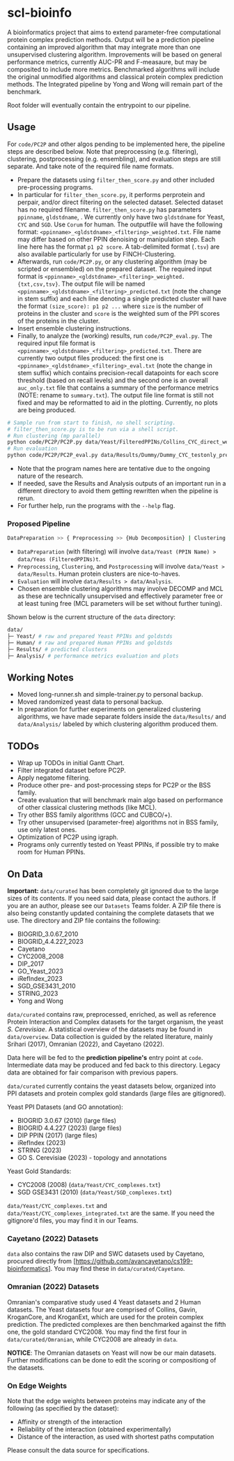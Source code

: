 # scl-bioinfo

A bioinformatics project that aims to extend parameter-free computational protein complex prediction methods. Output will be a prediction pipeline containing an improved algorithm that may integrate more than one unsupervised clustering algorithm. Improvements will be based on general performance metrics, currently AUC-PR and F-measaure, but may be composited to include more metrics. Benchmarked algorithms will include the original unmodified algorithms and classical protein complex prediction methods. The Integrated pipeline by Yong and Wong will remain part of the benchmark.

Root folder will eventually contain the entrypoint to our pipeline.

## Usage

For `code/PC2P` and other algos pending to be implemented here, the pipeline steps are described below. Note that preprocessing (e.g. filtering), clustering, postprocessing (e.g. ensembling), and evaluation steps are still separate. And take note of the required file name formats.

* Prepare the datasets using `filter_then_score.py` and other included pre-processing programs.
* In particular for `filter_then_score.py`, it performs perprotein and perpair, and/or direct filtering on the selected dataset. Selected dataset has no required filename. `filter_then_score.py` has parameters `ppinname`, `gldstdname`, . We currently only have two `gldstdname` for Yeast, `CYC` and `SGD`. Use `Corum` for human. The outputfile will have the following format: `<ppinname>_<gldstdname>_<filtering>_weighted.txt`. File name may differ based on other PPIN denoising or manipulation step. Each line here has the format `p1 p2 score`. A tab-delimited format (`.tsv`) are also available particularly for use by FINCH-Clustering.
* Afterwards, run `code/PC2P.py`, or any clustering algorithm (may be scripted or ensembled) on the prepared dataset. The required input format is `<ppinname>_<gldstdname>_<filtering>_weighted.{txt,csv,tsv}`. The output file will be named `<ppinname>_<gldstdname>_<filtering>_predicted.txt` (note the change in stem suffix) and each line denoting a single predicted cluster will have the format `(size_score): p1 p2 ...` where `size` is the number of proteins in the cluster and `score` is the weighted sum of the PPI scores of the proteins in the cluster.
* Insert ensemble clustering instructions.
* Finally, to analyze the (working) results, run `code/PC2P_eval.py`. The required input file format is `<ppinname>_<gldstdname>_<filtering>_predicted.txt`. There are currently two output files produced: the first one is `<ppinname>_<gldstdname>_<filtering>_eval.txt` (note the change in stem suffix) which contains precision-recall datapoints for each score threshold (based on recall levels) and the second one is an overall `auc_only.txt` file that contains a summary of the performance metrics (NOTE: rename to `summary.txt`). The output file line format is still not fixed and may be reformatted to aid in the plotting. Currently, no plots are being produced.

```sh
# Sample run from start to finish, no shell scripting.
# filter_then_score.py is to be run via a shell script.
# Run clustering (mp parallel)
python code/PC2P/PC2P.py data/Yeast/FilteredPPINs/Collins_CYC_direct_weighted.txt data/Results/Dummy -p
# Run evaluation
python code/PC2P/PC2P_eval.py data/Results/Dummy/Dummy_CYC_testonly_predicted.txt data/Yeast/CYC_complexes.txt data/Analysis/Dummy
```

* Note that the program names here are tentative due to the ongoing nature of the research.
* If needed, save the Results and Analysis outputs of an important run in a different directory to avoid them getting rewritten when the pipeline is rerun.
* For further help, run the programs with the `--help` flag.

### Proposed Pipeline

```sh
DataPreparation >> { Preprocessing >> {Hub Decomposition} | Clustering >> {PC2P, FINCH, ONCQS, MCL}* | Postprocessing >> {Return Hub Proteins, Ensemble Clustering} } >> Evaluation
```

* `DataPreparation` (with filtering) will involve `data/Yeast (PPIN Name) > data/Yeas (FilteredPPINs)t`.
* `Preprocessing`, `Clustering`, and `Postprocessing` will involve `data/Yeast > data/Results`. Human protein clusters are nice-to-haves.
* `Evaluation` will involve `data/Results > data/Analysis`.
* Chosen ensemble clustering algorithms may involve DECOMP and MCL as these are technically unsupervised and effectively parameter free or at least tuning free (MCL parameters will be set without further tuning).

Shown below is the current structure of the `data` directory:

```sh
data/
├─ Yeast/ # raw and prepared Yeast PPINs and goldstds
├─ Human/ # raw and prepared Human PPINs and goldstds
├─ Results/ # predicted clusters
├─ Analysis/ # performance metrics evaluation and plots
```

## Working Notes

* Moved long-runner.sh and simple-trainer.py to personal backup.
* Moved randomized yeast data to personal backup.
* In preparation for further experiments on generalized clustering algorithms, we have made separate folders inside the `data/Results/` and `data/Analysis/` labeled by which clustering algorithm produced them.

## TODOs

* Wrap up TODOs in initial Gantt Chart.
* Filter integrated dataset before PC2P.
* Apply negatome filtering.
* Produce other pre- and post-processing steps for PC2P or the BSS family.
* Create evaluation that will benchmark main algo based on performance of other classical clustering methods (like MCL).
* Try other BSS family algorithms (GCC and CUBCO/+).
* Try other unsupervised (parameter-free) algorithms not in BSS family, use only latest ones.
* Optimization of PC2P using igraph.
* Programs only currently tested on Yeast PPINs, if possible try to make room for Human PPINs.

## On Data

**Important:** `data/curated` has been completely git ignored due to the large sizes of its contents. If you need said data, please contact the authors. If you are an author, please see our `Datasets` Teams folder. A ZIP file there is also being constantly updated containing the complete datasets that we use. The directory and ZIP file contains the following:

* BIOGRID_3.0.67_2010
* BIOGRID_4.4.227_2023
* Cayetano
* CYC2008_2008
* DIP_2017
* GO_Yeast_2023
* iRefIndex_2023
* SGD_GSE3431_2010
* STRING_2023
* Yong and Wong

`data/curated` contains raw, preprocessed, enriched, as well as reference Protein Interaction and Complex datasets for the target organism, the yeast *S. Cerevisiae*. A statistical overview of the datasets may be found in `data/overview`. Data collection is guided by the related literature, mainly Srihari (2017), Omranian (2022), and Cayetano (2022).

Data here will be fed to the **prediction pipeline's** entry point at `code`. Intermediate data may be produced and fed back to this directory. Legacy data are obtained for fair comparison with previous papers.

`data/curated` currently contains the yeast datasets below, organized into PPI datasets and protein complex gold standards (large files are gitignored).

Yeast PPI Datasets (and GO annotation):

* BIOGRID 3.0.67 (2010) (large files)
* BIOGRID 4.4.227 (2023) (large files)
* DIP PPIN (2017) (large files)
* iRefIndex (2023)
* STRING (2023)
* GO S. Cerevisiae (2023) - topology and annotations

Yeast Gold Standards:

* CYC2008 (2008) (`data/Yeast/CYC_complexes.txt`)
* SGD GSE3431 (2010) (`data/Yeast/SGD_complexes.txt`)

`data/Yeast/CYC_complexes.txt` and `data/Yeast/CYC_complexes_integrated.txt` are the same. If you need the gitignore'd files, you may find it in our Teams.

### Cayetano (2022) Datasets

`data` also contains the raw DIP and SWC datasets used by Cayetano, procured directly from [https://github.com/avancayetano/cs199-bioinformatics]. You may find these in `data/curated/Cayetano`.

### Omranian (2022) Datasets

Omranian's comparative study used 4 Yeast datasets and 2 Human datasets. The Yeast datasets four are comprised of Collins, Gavin, KroganCore, and KroganExt, which are used for the protein complex prediction. The predicted complexes are then benchmarked against the fifth one, the gold standard CYC2008. You may find the first four in `data/curated/Omranian`, while CYC2008 are already in `data`.

**NOTICE**: The Omranian datasets on Yeast will now be our main datasets. Further modifications can be done to edit the scoring or compositiong of the datasets.

### On Edge Weights

Note that the edge weights between proteins may indicate any of the following (as specified by the dataset):

* Affinity or strength of the interaction
* Reliability of the interaction (obtained experimentally)
* Distance of the interaction, as used with shortest paths computation

Please consult the data source for specifications.
